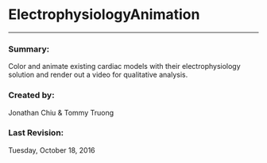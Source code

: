 # ElectrophysiologyAnimation
***
### Summary:
Color and animate existing cardiac models with their electrophysiology solution
and render out a video for qualitative analysis.

### Created by:
Jonathan Chiu & Tommy Truong

### Last Revision:
Tuesday, October 18, 2016
